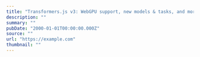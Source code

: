 ```yaml
---
title: "Transformers.js v3: WebGPU support, new models & tasks, and more…"
description: ""
summary: ""
pubDate: "2000-01-01T00:00:00.000Z"
source: ""
url: "https://example.com"
thumbnail: ""
---
```


